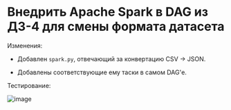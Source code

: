 # Внедрить Apache Spark в DAG из ДЗ-4 для смены формата датасета

Изменения:

- Добавлен `spark.py`, отвечающий за конвертацию CSV -> JSON.

- Добавлены соответствующие ему таски в самом DAG'е.

Тестирование:

![image](https://github.com/nastyaromanova/MSBDP/assets/87619625/d34b722b-f310-4d4f-949d-eb5efeb0780d)
